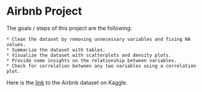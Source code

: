 # Airbnb Project

The goals / steps of this project are the following:

	* Clean the dataset by removing unnecessary variables and fixing NA values.
	* Summarize the dataset with tables.
	* Visualize the dataset with scatterplots and density plots.
	* Provide some insights on the relationship between variables.
	* Check for correlation between any two variables using a correlation plot.

Here is the [link](https://www.kaggle.com/dgomonov/new-york-city-airbnb-open-data) to the Airbnb dataset on Kaggle. 